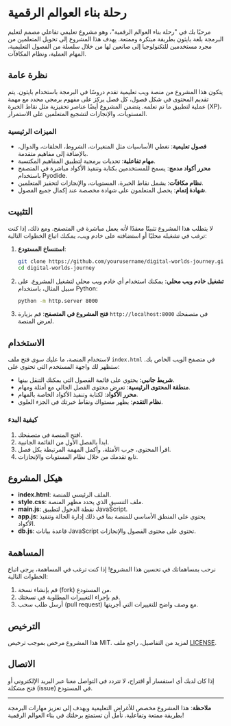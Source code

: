 # رحلة بناء العوالم الرقمية

مرحبًا بك في "رحلة بناء العوالم الرقمية"، وهو مشروع تعليمي تفاعلي مصمم لتعليم البرمجة بلغة بايثون بطريقة مبتكرة وممتعة. يهدف هذا المشروع إلى تحويل المتعلمين من مجرد مستخدمين للتكنولوجيا إلى صانعين لها من خلال سلسلة من الفصول التعليمية، المهام العملية، ونظام المكافآت.

## نظرة عامة

يتكون هذا المشروع من منصة ويب تعليمية تقدم دروسًا في البرمجة باستخدام بايثون. يتم تقديم المحتوى في شكل فصول، كل فصل يركز على مفهوم برمجي محدد مع مهمة عملية لتطبيق ما تم تعلمه. يتضمن المشروع أيضًا عناصر تحفيزية مثل نقاط الخبرة (XP)، المستويات، والإنجازات لتشجيع المتعلمين على الاستمرار.

### الميزات الرئيسية
- **فصول تعليمية**: تغطي الأساسيات مثل المتغيرات، الشروط، الحلقات، والدوال، بالإضافة إلى مفاهيم متقدمة.
- **مهام تفاعلية**: تحديات برمجية لتطبيق المفاهيم المكتسبة.
- **محرر أكواد مدمج**: يسمح للمستخدمين بكتابة وتنفيذ الأكواد مباشرة في المتصفح باستخدام Pyodide.
- **نظام مكافآت**: يشمل نقاط الخبرة، المستويات، والإنجازات لتحفيز المتعلمين.
- **شهادة إتمام**: يحصل المتعلمون على شهادة مخصصة عند إكمال جميع الفصول.

## التثبيت

لا يتطلب هذا المشروع تثبيتًا معقدًا لأنه يعمل مباشرة في المتصفح. ومع ذلك، إذا كنت ترغب في تشغيله محليًا أو استضافته على خادم ويب، يمكنك اتباع الخطوات التالية:

1. **استنساخ المستودع**:
   ```bash
   git clone https://github.com/yourusername/digital-worlds-journey.git
   cd digital-worlds-journey
   ```

2. **تشغيل خادم ويب محلي**:
   يمكنك استخدام أي خادم ويب محلي لتشغيل المشروع. على سبيل المثال، باستخدام Python:
   ```bash
   python -m http.server 8000
   ```

3. **فتح المشروع في المتصفح**:
   قم بزيارة `http://localhost:8000` في متصفحك لعرض المنصة.

## الاستخدام

لاستخدام المنصة، ما عليك سوى فتح ملف `index.html` في متصفح الويب الخاص بك. ستظهر لك واجهة المستخدم التي تحتوي على:
- **شريط جانبي**: يحتوي على قائمة الفصول التي يمكنك التنقل بينها.
- **منطقة المحتوى الرئيسية**: تعرض محتوى الفصل الحالي مع أمثلة ومهام.
- **محرر الأكواد**: لكتابة وتنفيذ الأكواد الخاصة بالمهام.
- **نظام التقدم**: يظهر مستواك ونقاط خبرتك في الجزء العلوي.

### كيفية البدء
1. افتح المنصة في متصفحك.
2. ابدأ بالفصل الأول من القائمة الجانبية.
3. اقرأ المحتوى، جرب الأمثلة، وأكمل المهمة المرتبطة بكل فصل.
4. تابع تقدمك من خلال نظام المستويات والإنجازات.

## هيكل المشروع

- **index.html**: الملف الرئيسي للمنصة.
- **style.css**: ملف التنسيق الذي يحدد مظهر المنصة.
- **main.js**: نقطة الدخول لتطبيق JavaScript.
- **app.js**: يحتوي على المنطق الأساسي للمنصة بما في ذلك إدارة الحالة وتنفيذ الأكواد.
- **db.js**: قاعدة بيانات JavaScript تحتوي على محتوى الفصول والإنجازات.

## المساهمة

نرحب بمساهماتك في تحسين هذا المشروع! إذا كنت ترغب في المساهمة، يرجى اتباع الخطوات التالية:
1. قم بإنشاء نسخة (fork) من المستودع.
2. قم بإجراء التغييرات المطلوبة في نسختك.
3. أرسل طلب سحب (pull request) مع وصف واضح للتغييرات التي أجريتها.

## الترخيص

هذا المشروع مرخص بموجب ترخيص MIT. لمزيد من التفاصيل، راجع ملف [LICENSE](LICENSE).

## الاتصال

إذا كان لديك أي استفسار أو اقتراح، لا تتردد في التواصل معنا عبر البريد الإلكتروني أو فتح مشكلة (issue) في المستودع.

---

**ملاحظة**: هذا المشروع مخصص للأغراض التعليمية ويهدف إلى تعزيز مهارات البرمجة بطريقة ممتعة وتفاعلية. نأمل أن تستمتع برحلتك في بناء العوالم الرقمية!
